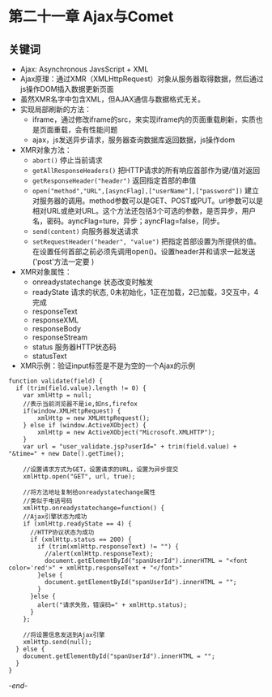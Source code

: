 # 第二十一章 Ajax与Comet

## 关键词
* Ajax: Asynchronous JavsScript + XML
* Ajax原理：通过XMR（XMLHttpRequest）对象从服务器取得数据，然后通过js操作DOM插入数据更新页面
* 虽然XMR名字中包含XML，但AJAX通信与数据格式无关。
* 实现局部刷新的方法：
  * iframe，通过修改iframe的src，来实现iframe内的页面重载刷新，实质也是页面重载，会有性能问题
  * ajax，js发送异步请求，服务器查询数据库返回数据，js操作dom
* XMR对象方法：
  * `abort()` 停止当前请求
  * `getAllResponseHeaders()` 把HTTP请求的所有响应首部作为键/值对返回
  * `getResponseHeader("header")` 返回指定首部的串值
  * `open("method","URL",[asyncFlag],["userName"],["password"])` 建立对服务器的调用。method参数可以是GET、POST或PUT。url参数可以是相对URL或绝对URL。这个方法还包括3个可选的参数，是否异步，用户名，密码。ayncFlag=ture，异步；ayncFlag=false，同步。
  * `send(content)` 向服务器发送请求
  * `setRequestHeader("header", "value")` 把指定首部设置为所提供的值。在设置任何首部之前必须先调用open()。设置header并和请求一起发送 ('post'方法一定要 )
* XMR对象属性：
  * onreadystatechange    状态改变时触发
  * readyState            请求的状态, 0未初始化，1正在加载，2已加载，3交互中，4完成
  * responseText
  * responseXML
  * responseBody
  * responseStream
  * status                服务器HTTP状态码
  * statusText
* XMR示例：验证input标签是不是为空的一个Ajax的示例
```
function validate(field) {  
  if (trim(field.value).length != 0) {  
    var xmlHttp = null;  
    //表示当前浏览器不是ie,如ns,firefox  
    if(window.XMLHttpRequest) {  
        xmlHttp = new XMLHttpRequest();  
    } else if (window.ActiveXObject) {  
        xmlHttp = new ActiveXObject("Microsoft.XMLHTTP");  
    }  
    var url = "user_validate.jsp?userId=" + trim(field.value) + "&time=" + new Date().getTime();  

    //设置请求方式为GET，设置请求的URL，设置为异步提交  
    xmlHttp.open("GET", url, true);  

    //将方法地址复制给onreadystatechange属性  
    //类似于电话号码  
    xmlHttp.onreadystatechange=function() {  
    //Ajax引擎状态为成功  
    if (xmlHttp.readyState == 4) {  
      //HTTP协议状态为成功  
      if (xmlHttp.status == 200) {  
        if (trim(xmlHttp.responseText) != "") {  
          //alert(xmlHttp.responseText);  
          document.getElementById("spanUserId").innerHTML = "<font color='red'>" + xmlHttp.responseText + "</font>"  
        }else {  
          document.getElementById("spanUserId").innerHTML = "";  
        }  
      }else {  
        alert("请求失败，错误码=" + xmlHttp.status);  
      }
    };  

    //将设置信息发送到Ajax引擎  
    xmlHttp.send(null);  
  } else {  
    document.getElementById("spanUserId").innerHTML = "";  
  }     
}
```
*-end-*
